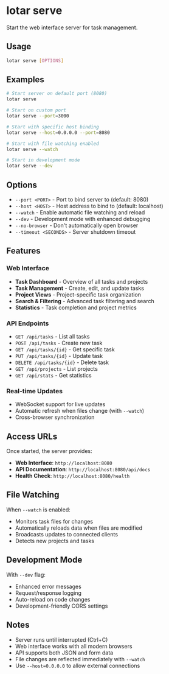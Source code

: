 # lotar serve

Start the web interface server for task management.

## Usage

```bash
lotar serve [OPTIONS]
```

## Examples

```bash
# Start server on default port (8080)
lotar serve

# Start on custom port
lotar serve --port=3000

# Start with specific host binding
lotar serve --host=0.0.0.0 --port=8080

# Start with file watching enabled
lotar serve --watch

# Start in development mode
lotar serve --dev
```

## Options

- `--port <PORT>` - Port to bind server to (default: 8080)
- `--host <HOST>` - Host address to bind to (default: localhost)
- `--watch` - Enable automatic file watching and reload
- `--dev` - Development mode with enhanced debugging
- `--no-browser` - Don't automatically open browser
- `--timeout <SECONDS>` - Server shutdown timeout

## Features

### Web Interface
- **Task Dashboard** - Overview of all tasks and projects
- **Task Management** - Create, edit, and update tasks
- **Project Views** - Project-specific task organization
- **Search & Filtering** - Advanced task filtering and search
- **Statistics** - Task completion and project metrics

### API Endpoints
- `GET /api/tasks` - List all tasks
- `POST /api/tasks` - Create new task
- `GET /api/tasks/{id}` - Get specific task
- `PUT /api/tasks/{id}` - Update task
- `DELETE /api/tasks/{id}` - Delete task
- `GET /api/projects` - List projects
- `GET /api/stats` - Get statistics

### Real-time Updates
- WebSocket support for live updates
- Automatic refresh when files change (with `--watch`)
- Cross-browser synchronization

## Access URLs

Once started, the server provides:
- **Web Interface**: `http://localhost:8080`
- **API Documentation**: `http://localhost:8080/api/docs`
- **Health Check**: `http://localhost:8080/health`

## File Watching

When `--watch` is enabled:
- Monitors task files for changes
- Automatically reloads data when files are modified
- Broadcasts updates to connected clients
- Detects new projects and tasks

## Development Mode

With `--dev` flag:
- Enhanced error messages
- Request/response logging
- Auto-reload on code changes
- Development-friendly CORS settings

## Notes

- Server runs until interrupted (Ctrl+C)
- Web interface works with all modern browsers
- API supports both JSON and form data
- File changes are reflected immediately with `--watch`
- Use `--host=0.0.0.0` to allow external connections
